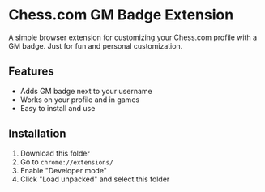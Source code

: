 # Chess.com GM Badge Extension

A simple browser extension for customizing your Chess.com profile with a GM badge. Just for fun and personal customization.

## Features
- Adds GM badge next to your username
- Works on your profile and in games
- Easy to install and use

## Installation
1. Download this folder
2. Go to `chrome://extensions/`
3. Enable "Developer mode" 
4. Click "Load unpacked" and select this folder

